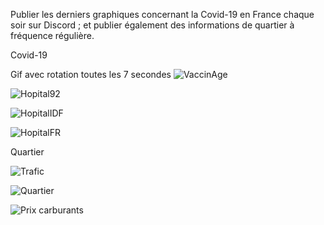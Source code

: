 Publier les derniers graphiques concernant la Covid-19 en France chaque soir sur Discord ;
et publier également des informations de quartier à fréquence régulière.

Covid-19

Gif avec rotation toutes les 7 secondes
![VaccinAge](https://i.imgur.com/0ZTKtsE.gif)


![Hopital92](https://i.imgur.com/daaFDwX.png)

![HopitalIDF](https://i.imgur.com/rwuHma8.png)

![HopitalFR](https://i.imgur.com/yMqdxlA.png)

Quartier

![Trafic](https://user-images.githubusercontent.com/76781017/137624420-30508cc4-6eac-4600-af93-0f0f2b3ae8cd.png)

![Quartier](https://user-images.githubusercontent.com/76781017/137624338-3f09835f-0830-4064-a9d9-808688a7cc61.png)

![Prix carburants](https://user-images.githubusercontent.com/76781017/147814965-ab6db8e8-4628-4786-bb71-9f91091d08f8.png)

